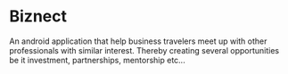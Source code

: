 Biznect
=======

An android application that help business travelers meet up with other professionals with similar interest. Thereby creating several opportunities be it investment, partnerships, mentorship etc...
